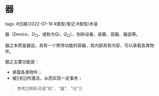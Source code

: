 # 器


tags: #日期/2022-07-18 #类型/笔记 #类型/术语 

器（Device，$D_{\Box}$，或称为Qi，$Q_{\Box}$），别称设备、装置、容器、器皿等。

器之本质是器皿，具有一个修饰功能的容器，其内部具有内容，可以承载各类物件。

器之主要功能是：
- 承载各类物件；
- 被[[机]]所激活，从而实现一定事务；

> 参考[[辨析词语"机"、"器"、"仪"]]